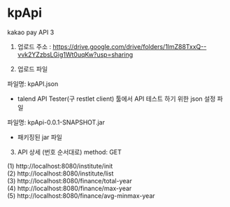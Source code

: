 # kpApi
kakao pay API 3

1. 업로드 주소 : https://drive.google.com/drive/folders/1lmZ88TxxQ--vvk2YZzbsLGig1Wt0uqKw?usp=sharing

2. 업로드 파일

파일명: kpAPI.json
  - talend API Tester(구 restlet client) 툴에서 API 테스트 하기 위한 json 설정 파일
 
파일명: kpApi-0.0.1-SNAPSHOT.jar
  - 패키징된 jar 파일
  
3. API 상세 (번호 순서대로)
  method: GET
  
  (1) http://localhost:8080/institute/init            
  (2) http://localhost:8080/institute/list             
  (3) http://localhost:8080/finance/total-year        
  (4) http://localhost:8080/finance/max-year           
  (5) http://localhost:8080/finance/avg-minmax-year    
